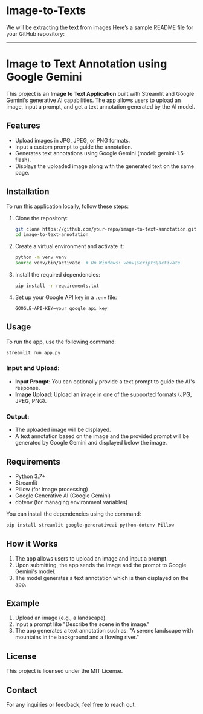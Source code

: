# Image-to-Texts
We will be extracting the text from images
Here’s a sample README file for your GitHub repository:

---

# Image to Text Annotation using Google Gemini

This project is an **Image to Text Application** built with Streamlit and Google Gemini's generative AI capabilities. The app allows users to upload an image, input a prompt, and get a text annotation generated by the AI model.

## Features

- Upload images in JPG, JPEG, or PNG formats.
- Input a custom prompt to guide the annotation.
- Generates text annotations using Google Gemini (model: gemini-1.5-flash).
- Displays the uploaded image along with the generated text on the same page.

## Installation

To run this application locally, follow these steps:

1. Clone the repository:
   ```bash
   git clone https://github.com/your-repo/image-to-text-annotation.git
   cd image-to-text-annotation
   ```

2. Create a virtual environment and activate it:
   ```bash
   python -m venv venv
   source venv/bin/activate  # On Windows: venv\Scripts\activate
   ```

3. Install the required dependencies:
   ```bash
   pip install -r requirements.txt
   ```

4. Set up your Google API key in a `.env` file:
   ```
   GOOGLE-API-KEY=your_google_api_key
   ```

## Usage

To run the app, use the following command:
```bash
streamlit run app.py
```

### Input and Upload:
- **Input Prompt**: You can optionally provide a text prompt to guide the AI's response.
- **Image Upload**: Upload an image in one of the supported formats (JPG, JPEG, PNG).

### Output:
- The uploaded image will be displayed.
- A text annotation based on the image and the provided prompt will be generated by Google Gemini and displayed below the image.

## Requirements

- Python 3.7+
- Streamlit
- Pillow (for image processing)
- Google Generative AI (Google Gemini)
- dotenv (for managing environment variables)

You can install the dependencies using the command:
```bash
pip install streamlit google-generativeai python-dotenv Pillow
```

## How it Works

1. The app allows users to upload an image and input a prompt.
2. Upon submitting, the app sends the image and the prompt to Google Gemini's model.
3. The model generates a text annotation which is then displayed on the app.

## Example

1. Upload an image (e.g., a landscape).
2. Input a prompt like "Describe the scene in the image."
3. The app generates a text annotation such as: "A serene landscape with mountains in the background and a flowing river."

## License

This project is licensed under the MIT License.

## Contact

For any inquiries or feedback, feel free to reach out.

